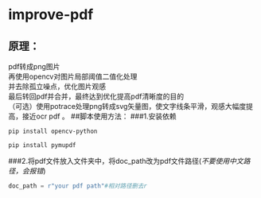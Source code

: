 # improve-pdf
## 原理：
pdf转成png图片  
再使用opencv对图片局部阈值二值化处理  
并去除孤立噪点，优化图片观感  
最后转回pdf并合并，最终达到优化提高pdf清晰度的目的  
（可选）使用potrace处理png转成svg矢量图，使文字线条平滑，观感大幅度提高，接近ocr pdf 。
##脚本使用方法：
###1.安装依赖
```opencv
pip install opencv-python
```

```pymupdf
pip install pymupdf
```
###2.将pdf文件放入文件夹中，将doc_path改为pdf文件路径(*不要使用中文路径，会报错*)
```python
doc_path = r"your pdf path"#相对路径删去r
```
